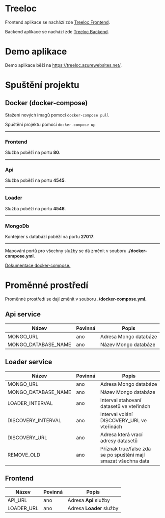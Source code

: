 # Treeloc

Frontend aplikace se nachází zde [Treeloc Frontend](https://github.com/prixladi/treeloc-frontend).


Backend aplikace se nachází zde [Treeloc Backend](https://github.com/prixladi/treeloc-backend).

# Demo aplikace

Demo aplikace běží na https://treeloc.azurewebsites.net/.

# Spuštění projektu

## Docker (docker-compose)

Stažení nových imagů pomocí `docker-compose pull`

Spuštění projektu pomocí `docker-compose up`

---

### Frontend 

Služba poběží na portu **80**.

---

### Api

Služba poběží na portu **4545**.

---
### Loader

Služba poběží na portu **4546**.

---

### MongoDb

Kontejner s databází poběží na portu **27017**.

---

Mapování portů pro všechny služby se dá změnit v souboru **./docker-compose.yml**.

[Dokumentace docker-compose.](https://docs.docker.com/compose/)

# Proměnné prostředí
Proměnné prostředí se dají změnit v souboru **./docker-compose.yml**.

## Api service

|Název|Povinná|Popis|
|---|---|---|
|MONGO_URL|ano|Adresa Mongo databáze|
|MONGO_DATABASE_NAME|ano|Název Mongo databáze|

## Loader service

|Název|Povinná|Popis|
|---|---|---|
|MONGO_URL|ano|Adresa Mongo databáze|
|MONGO_DATABASE_NAME|ano|Název Mongo databáze|
|LOADER_INTERVAL|ano|Interval stahovaní datasetů ve vteřinách|
|DISCOVERY_INTERVAL|ano|Interval volání DISCOVERY_URL ve vteřinách|
|DISCOVERY_URL|ano|Adresa která vrací adresy datasetů|
|REMOVE_OLD|ano|Příznak true/false zda se po spuštění mají smazat všechna data|

## Frontend

|Název|Povinná|Popis|
|---|---|---|
|API_URL|ano|Adresa **Api** služby|
|LOADER_URL|ano|Adresa **Loader** služby|
